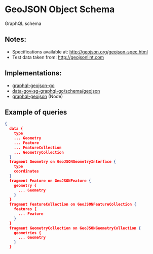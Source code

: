 # GeoJSON Object Schema
GraphQL schema

## Notes:
- Specifications available at: http://geojson.org/geojson-spec.html
- Test data taken from: http://geojsonlint.com 


## Implementations:
- [graphql-geojson-go](https://github.com/sogko/graphql-geojson-go)
- [data-gov-sg-graphql-go/schema/geojson](https://github.com/sogko/data-gov-sg-graphql-go/tree/master/lib/schema/geojson)
- [graphql-geojson](https://github.com/ghengeveld/graphql-geojson) (Node)


## Example of queries

```json
{
  data {
    type
    ... Geometry
    ... Feature
    ... FeatureCollection
    ... GeometryCollection
  }
  fragment Geometry on GeoJSONGeometryInterface {
    type
    coordinates
  }
  fragment Feature on GeoJSONFeature {
    geometry {
      ... Geometry
    }
  }
  fragment FeatureCollection on GeoJSONFeatureCollection {
    features {
      ... Feature
    }
  }
  fragment GeometryCollection on GeoJSONGeometryCollection {
    geometries {
      ... Geometry
    }
  }

```
